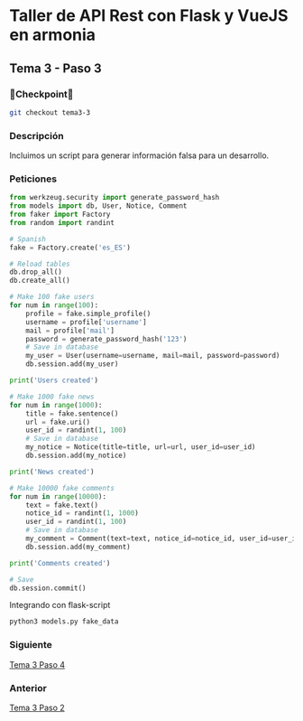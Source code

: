 # Taller de API Rest con Flask y VueJS en armonia

## Tema 3 - Paso 3

### 🎈Checkpoint🎈

```bash
git checkout tema3-3
```

### Descripción

Incluimos un script para generar información falsa para un desarrollo.

### Peticiones

```python
from werkzeug.security import generate_password_hash
from models import db, User, Notice, Comment
from faker import Factory
from random import randint

# Spanish
fake = Factory.create('es_ES')

# Reload tables
db.drop_all()
db.create_all()

# Make 100 fake users
for num in range(100):
    profile = fake.simple_profile()
    username = profile['username']
    mail = profile['mail']
    password = generate_password_hash('123')
    # Save in database
    my_user = User(username=username, mail=mail, password=password)
    db.session.add(my_user)

print('Users created')

# Make 1000 fake news
for num in range(1000):
    title = fake.sentence()
    url = fake.uri()
    user_id = randint(1, 100)
    # Save in database
    my_notice = Notice(title=title, url=url, user_id=user_id)
    db.session.add(my_notice)

print('News created')

# Make 10000 fake comments
for num in range(10000):
    text = fake.text()
    notice_id = randint(1, 1000)
    user_id = randint(1, 100)
    # Save in database
    my_comment = Comment(text=text, notice_id=notice_id, user_id=user_id)
    db.session.add(my_comment)

print('Comments created')

# Save
db.session.commit()
```

Integrando con flask-script

```python
python3 models.py fake_data
```

### Siguiente

[Tema 3 Paso 4](https://github.com/tanrax/workshop-flask-with-vuejs/tree/tema3-4)

### Anterior

[Tema 3 Paso 2](https://github.com/tanrax/workshop-flask-with-vuejs/tree/tema3-2)
